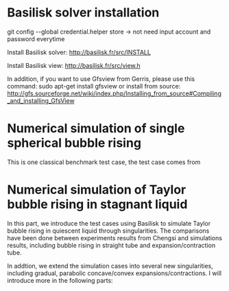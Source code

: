 # Basilisk solver installation #
git config --global credential.helper store -> not need input account and password everytime

Install Basilisk solver:
http://basilisk.fr/src/INSTALL

Install Basilisk view:
http://basilisk.fr/src/view.h

In addition, if you want to use Gfsview from Gerris, please use this command:
sudo apt-get install gfsview
or install from source:
http://gfs.sourceforge.net/wiki/index.php/Installing_from_source#Compiling_and_installing_GfsView


# Numerical simulation of single spherical bubble rising
This is one classical benchmark test case, the test case comes from 

# Numerical simulation of Taylor bubble rising in stagnant liquid #
In this part, we introduce the test cases using Basilisk to simulate Taylor bubble rising in quiescent liquid through singularities. The comparisons have been done between experiments results from Chengsi and simulations results, including bubble rising in straight tube and expansion/contraction tube.

In addtion, we extend the simulation cases into several new singularities, including gradual, parabolic concave/convex expansions/contractions. I will introduce more in the following parts:

